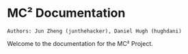 # MC² Documentation

```
Authors: Jun Zheng (junthehacker), Daniel Hugh (hughdani)
```
Welcome to the documentation for the MC² Project.
